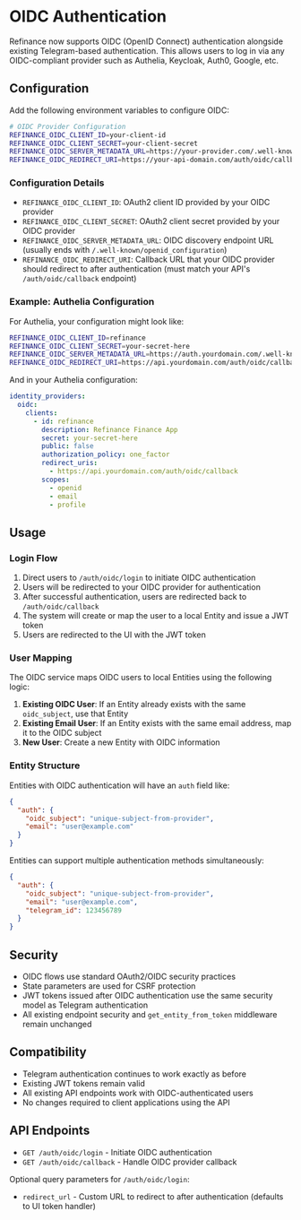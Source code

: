 # OIDC Authentication

Refinance now supports OIDC (OpenID Connect) authentication alongside existing Telegram-based authentication. This allows users to log in via any OIDC-compliant provider such as Authelia, Keycloak, Auth0, Google, etc.

## Configuration

Add the following environment variables to configure OIDC:

```bash
# OIDC Provider Configuration
REFINANCE_OIDC_CLIENT_ID=your-client-id
REFINANCE_OIDC_CLIENT_SECRET=your-client-secret
REFINANCE_OIDC_SERVER_METADATA_URL=https://your-provider.com/.well-known/openid_configuration
REFINANCE_OIDC_REDIRECT_URI=https://your-api-domain.com/auth/oidc/callback
```

### Configuration Details

- `REFINANCE_OIDC_CLIENT_ID`: OAuth2 client ID provided by your OIDC provider
- `REFINANCE_OIDC_CLIENT_SECRET`: OAuth2 client secret provided by your OIDC provider  
- `REFINANCE_OIDC_SERVER_METADATA_URL`: OIDC discovery endpoint URL (usually ends with `/.well-known/openid_configuration`)
- `REFINANCE_OIDC_REDIRECT_URI`: Callback URL that your OIDC provider should redirect to after authentication (must match your API's `/auth/oidc/callback` endpoint)

### Example: Authelia Configuration

For Authelia, your configuration might look like:

```bash
REFINANCE_OIDC_CLIENT_ID=refinance
REFINANCE_OIDC_CLIENT_SECRET=your-secret-here
REFINANCE_OIDC_SERVER_METADATA_URL=https://auth.yourdomain.com/.well-known/openid_configuration
REFINANCE_OIDC_REDIRECT_URI=https://api.yourdomain.com/auth/oidc/callback
```

And in your Authelia configuration:

```yaml
identity_providers:
  oidc:
    clients:
      - id: refinance
        description: Refinance Finance App
        secret: your-secret-here
        public: false
        authorization_policy: one_factor
        redirect_uris:
          - https://api.yourdomain.com/auth/oidc/callback
        scopes:
          - openid
          - email
          - profile
```

## Usage

### Login Flow

1. Direct users to `/auth/oidc/login` to initiate OIDC authentication
2. Users will be redirected to your OIDC provider for authentication
3. After successful authentication, users are redirected back to `/auth/oidc/callback`
4. The system will create or map the user to a local Entity and issue a JWT token
5. Users are redirected to the UI with the JWT token

### User Mapping

The OIDC service maps OIDC users to local Entities using the following logic:

1. **Existing OIDC User**: If an Entity already exists with the same `oidc_subject`, use that Entity
2. **Existing Email User**: If an Entity exists with the same email address, map it to the OIDC subject
3. **New User**: Create a new Entity with OIDC information

### Entity Structure

Entities with OIDC authentication will have an `auth` field like:

```json
{
  "auth": {
    "oidc_subject": "unique-subject-from-provider",
    "email": "user@example.com"
  }
}
```

Entities can support multiple authentication methods simultaneously:

```json
{
  "auth": {
    "oidc_subject": "unique-subject-from-provider", 
    "email": "user@example.com",
    "telegram_id": 123456789
  }
}
```

## Security

- OIDC flows use standard OAuth2/OIDC security practices
- State parameters are used for CSRF protection
- JWT tokens issued after OIDC authentication use the same security model as Telegram authentication
- All existing endpoint security and `get_entity_from_token` middleware remain unchanged

## Compatibility

- Telegram authentication continues to work exactly as before
- Existing JWT tokens remain valid
- All existing API endpoints work with OIDC-authenticated users
- No changes required to client applications using the API

## API Endpoints

- `GET /auth/oidc/login` - Initiate OIDC authentication
- `GET /auth/oidc/callback` - Handle OIDC provider callback

Optional query parameters for `/auth/oidc/login`:
- `redirect_url` - Custom URL to redirect to after authentication (defaults to UI token handler)